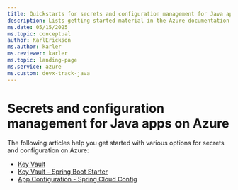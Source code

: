 ```yaml
---
title: Quickstarts for secrets and configuration management for Java apps on Azure
description: Lists getting started material in the Azure documentation for secrets and configuration management for Java apps.
ms.date: 05/15/2025
ms.topic: conceptual
author: KarlErickson
ms.author: karler
ms.reviewer: karler
ms.topic: landing-page
ms.service: azure
ms.custom: devx-track-java
---
```


# Secrets and configuration management for Java apps on Azure

The following articles help you get started with various options for secrets and configuration on Azure:

- [Key Vault](/azure/key-vault/quick-create-java)
- [Key Vault - Spring Boot Starter](../spring-framework/configure-spring-boot-starter-java-app-with-azure-key-vault.md)
- [App Configuration - Spring Cloud Config](/azure/azure-app-configuration/quickstart-java-spring-app)
